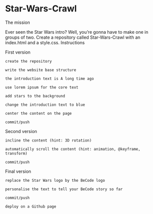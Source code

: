 # Star-Wars-Crawl
The mission

Ever seen the Star Wars intro? Well, you’re gonna have to make one in groups of two. Create a repository called Star-Wars-Crawl with an index.html and a style.css.
Instructions

First version

    create the repository

    write the website base structure

    the introduction text is A long time ago

    use lorem ipsum for the core text

    add stars to the background

    change the introduction text to blue

    center the content on the page

    commit/push

Second version

    incline the content (hint: 3D rotation)

    automatically scroll the content (hint: animation, @keyframe, transform)

    commit/push

Final version

    replace the Star Wars logo by the BeCode logo

    personalise the text to tell your BeCode story so far

    commit/push

    deploy on a Github page

